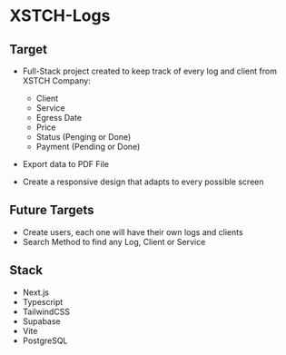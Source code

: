 # XSTCH-Logs

## Target

- Full-Stack project created to keep track of every log and client from XSTCH Company:
  - Client
  - Service
  - Egress Date
  - Price
  - Status (Penging or Done)
  - Payment (Pending or Done)

- Export data to PDF File
- Create a responsive design that adapts to every possible screen

## Future Targets

- Create users, each one will have their own logs and clients
- Search Method to find any Log, Client or Service

## Stack

- Next.js
- Typescript
- TailwindCSS
- Supabase
- Vite
- PostgreSQL

